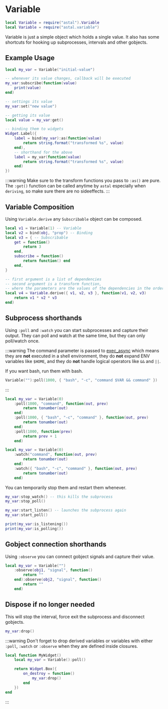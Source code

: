 # Variable

```lua
local Variable = require("astal").Variable
local Variable = require("astal.variable")
```

Variable is just a simple object which holds a single value.
It also has some shortcuts for hooking up subprocesses, intervals and other gobjects.

## Example Usage

```lua
local my_var = Variable("initial-value")

-- whenever its value changes, callback will be executed
my_var:subscribe(function(value)
    print(value)
end)

-- settings its value
my_var:set("new value")

-- getting its value
local value = my_var:get()

-- binding them to widgets
Widget.Label({
    label = bind(my_var):as(function(value)
        return string.format("transformed %s", value)
    end),
    -- shorthand for the above
    label = my_var(function(value)
        return string.format("transformed %s", value)
    end)
})
```

:::warning
Make sure to the transform functions you pass to `:as()` are pure.
The `:get()` function can be called anytime by `astal` especially when `deriving`,
so make sure there are no sideeffects.
:::

## Variable Composition

Using `Variable.derive` any `Subscribable` object can be composed.

```lua
local v1 = Variable(1) -- Variable
local v2 = bind(obj, "prop") -- Binding
local v3 = { -- Subscribable
    get = function()
        return 3
    end,
    subscribe = function()
        return function() end
    end,
}

-- first argument is a list of dependencies
-- second argument is a transform function,
-- where the parameters are the values of the dependencies in the order they were passed
local v4 = Variable.derive({ v1, v2, v3 }, function(v1, v2, v3)
    return v1 * v2 * v3
end)
```

## Subprocess shorthands

Using `:poll` and `:watch` you can start subprocesses and capture their
output. They can poll and watch at the same time, but they
can only poll/watch once.

:::warning
The command parameter is passed to [exec_async](/guide/lua/utilities#executing-external-commands-and-scripts)
which means they are **not** executed in a shell environment,
they do **not** expand ENV variables like `$HOME`,
and they do **not** handle logical operators like `&&` and `||`.

If you want bash, run them with bash.

```lua
Variable(""):poll(1000, { "bash", "-c", "command $VAR && command" })
```

:::

```lua
local my_var = Variable(0)
    :poll(1000, "command", function(out, prev)
        return tonumber(out)
    end)
    :poll(1000, { "bash", "-c", "command" }, function(out, prev)
        return tonumber(out)
    end)
    :poll(1000, function(prev)
        return prev + 1
    end)
```

```lua
local my_var = Variable(0)
    :watch("command", function(out, prev)
        return tonumber(out)
    end)
    :watch({ "bash", "-c", "command" }, function(out, prev)
        return tonumber(out)
    end)
```

You can temporarily stop them and restart them whenever.

```lua
my_var:stop_watch() -- this kills the subprocess
my_var:stop_poll()

my_var:start_listen() -- launches the subprocess again
my_var:start_poll()

print(my_var:is_listening())
print(my_var:is_polling())
```

## Gobject connection shorthands

Using `:observe` you can connect gobject signals and capture their value.

```lua
local my_var = Variable("")
    :observe(obj1, "signal", function()
        return ""
    end):observe(obj2, "signal", function()
        return ""
    end)
```

## Dispose if no longer needed

This will stop the interval, force exit the subprocess and disconnect gobjects.

```lua
my_var:drop()
```

:::warning
Don't forget to drop derived variables or variables with
either `:poll`, `:watch` or `:observe` when they are defined inside closures.

```lua
local function MyWidget()
    local my_var = Variable():poll()

    return Widget.Box({
        on_destroy = function()
            my_var:drop()
        end
    })
end
```

:::
